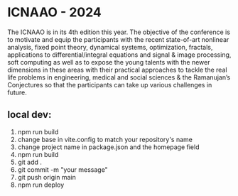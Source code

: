 # ICNAAO - 2024

The ICNAAO is in its 4th edition this year. The objective of the conference is to motivate and equip the participants with the recent state-of-art nonlinear analysis, fixed point theory, dynamical systems, optimization, fractals, applications to differential/integral equations and signal & image processing, soft computing as well as to expose the young talents with the newer dimensions in these areas with their practical approaches to tackle the real life problems in engineering, medical and social sciences & the Ramanujan’s Conjectures so that the participants can take up various challenges in future.

## local dev:

1. npm run build
2. change base in vite.config to match your repository's name
3. change project name in package.json and the homepage field
4. npm run build
5. git add .
6. git commit -m "your message"
7. git push origin main
8. npm run deploy
